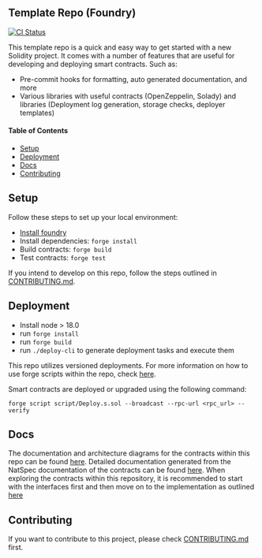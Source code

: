 ## Template Repo (Foundry)

[![CI Status](../../actions/workflows/test.yaml/badge.svg)](../../actions)

This template repo is a quick and easy way to get started with a new Solidity project. It comes with a number of features that are useful for developing and deploying smart contracts. Such as:

- Pre-commit hooks for formatting, auto generated documentation, and more
- Various libraries with useful contracts (OpenZeppelin, Solady) and libraries (Deployment log generation, storage checks, deployer templates)

#### Table of Contents

- [Setup](#setup)
- [Deployment](#deployment)
- [Docs](#docs)
- [Contributing](#contributing)

## Setup

Follow these steps to set up your local environment:

- [Install foundry](https://book.getfoundry.sh/getting-started/installation)
- Install dependencies: `forge install`
- Build contracts: `forge build`
- Test contracts: `forge test`

If you intend to develop on this repo, follow the steps outlined in [CONTRIBUTING.md](CONTRIBUTING.md#install).

## Deployment

- Install node > 18.0
- run `forge install`
- run `forge build`
- run `./deploy-cli` to generate deployment tasks and execute them

This repo utilizes versioned deployments. For more information on how to use forge scripts within the repo, check [here](CONTRIBUTING.md#deployment).

Smart contracts are deployed or upgraded using the following command:

```shell
forge script script/Deploy.s.sol --broadcast --rpc-url <rpc_url> --verify
```

## Docs

The documentation and architecture diagrams for the contracts within this repo can be found [here](docs/).
Detailed documentation generated from the NatSpec documentation of the contracts can be found [here](docs/autogen/src/src/).
When exploring the contracts within this repository, it is recommended to start with the interfaces first and then move on to the implementation as outlined [here](CONTRIBUTING.md#natspec--comments)

## Contributing

If you want to contribute to this project, please check [CONTRIBUTING.md](CONTRIBUTING.md) first.
